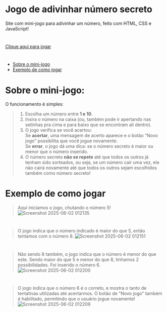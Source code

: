 # Jogo de adivinhar número secreto
Site com mini-jogo para adivinhar um número, feito com HTML, CSS e JavaScript!   
#
[Clique aqui para jogar](https://brunaquignoli.github.io/adivinharNumero/)
#

- [Sobre o mini-jogo](#sobre-o-mini-jogo)
- [Exemplo de como jogar](#exemplo-de-como-jogar)

# Sobre o mini-jogo:
O funcionamento é simples:
> 1. Escolha um número entre **1 e 10**.
> 2. Insira o número na caixa (ou, também pode ir apertando nas setinhas pra cima e para baixo que se encontram ali dentro).
> 3. O jogo verifica se você acertou:  
>    Se **acertar**, uma mensagem de acerto aparece e o botão "Novo jogo" possibilita que você jogue novamente.  
>    Se **errar**, o jogo dá uma dica: se o número secreto é maior ou menor que o número inserido.  
> 4. O número secreto **não se repete** até que todos os outros já tenham sido sorteados, ou seja, se um número cair uma vez, ele não cairá novamente até que todos os outros sejam escolhidos também como número secreto!  


# Exemplo de como jogar
> Aqui iniciamos o jogo, chutando o número 5!
![Screenshot 2025-06-02 012135](https://github.com/user-attachments/assets/b989a890-f8dc-4a6f-b5ad-76f93fcddb44)
#
> O jogo indica que o número indicado é maior do que 5, então tentamos com o número 8.
![Screenshot 2025-06-02 012151](https://github.com/user-attachments/assets/3eda5830-8360-4b22-9798-e857ab31f768)
#
> Não sendo 8 também, o jogo indica que o número é menor do que este. Sendo maior do que 5 e menor do que 8, tínhamos 2 possibilidades. Foi inserido o número 6.
![Screenshot 2025-06-02 012200](https://github.com/user-attachments/assets/129a7614-b670-423e-9d30-9c23f2ee9ba6)
#
> O jogo indica que o número 6 é o correto, e mostra o tanto de tentativas utilizadas até acertarmos. O botão de "Novo jogo" também é habilitado, permitindo que o usuário jogue novamente!
![Screenshot 2025-06-02 012209](https://github.com/user-attachments/assets/fb951efe-823f-45b1-af22-1dd1a509188d)
